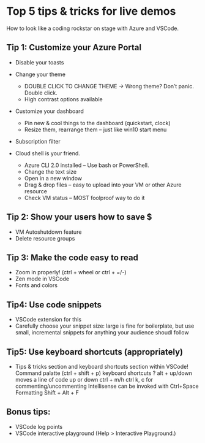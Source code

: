 # Top 5 tips & tricks for live demos

How to look like a coding rockstar on stage with Azure and VSCode.

[comment]: # (Consider adding screenshots for each of these tips)

## **Tip 1**: Customize your Azure Portal

- Disable your toasts
- Change your theme
  - DOUBLE CLICK TO CHANGE THEME -> Wrong theme? Don’t panic. Double click.
  - High contrast options available
- Customize your dashboard

    [comment]: # (You know you can pin your resources to the dashboard, but…)

  - Pin new & cool things to the dashboard (quickstart, clock)
  - Resize them, rearrange them – just like win10 start menu

- Subscription filter

    [comment]: # (you have multiple subscriptions, don’t want everyone to see your personal resources. Those are the ones I’m making Satya pay for.)

- Cloud shell is your friend.
  - Azure CLI 2.0 installed
  – Use bash or PowerShell.
  - Change the text size
  - Open in a new window
  - Drag & drop files – easy to upload into your VM or other Azure resource
  - Check VM status – MOST foolproof way to do it

## **Tip 2**: Show your users how to save $

- VM Autoshutdown feature
- Delete resource groups

## **Tip 3**: Make the code easy to read

- Zoom in properly! (ctrl + wheel or ctrl + =/-)
- Zen mode in VSCode
- Fonts and colors

## **Tip4**: Use code snippets

- VSCode extension for this
- Carefully choose your snippet size: large is fine for boilerplate, but use small, incremental snippets for anything your audience shoudl follow

## **Tip5**: Use keyboard shortcuts (appropriately)

- Tips & tricks section and keyboard shortcuts section within VSCode!
Command palatte (ctrl + shift + p)
keyboard shortcuts ? 
alt + up/down moves a line of code up or down
ctrl + m/h
ctrl k, c for commenting/uncommenting
Intellisense can be invoked with Ctrl+Space
Formatting Shift + Alt + F

## Bonus tips:

- VSCode log points
- VSCode interactive playground (Help > Interactive Playground.)